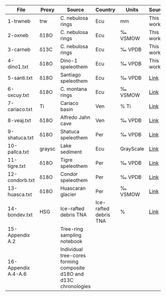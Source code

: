 | File          | Proxy | Source                    | Country | Units   | Source                                                                                                      |
|---------------|-------|---------------------------|---------|---------|-------------------------------------------------------------------------------------------------------------|
| 1-trwneb      | trw   | C. nebulosa rings         | Ecu     | mm      | This work                                                                                                   |
| 2-oxneb       | δ18O  | C. nebulosa rings         | Ecu     | ‰ VSMOW | This work                                                                                                   |
| 3-carneb      | δ13C  | C. nebulosa rings         | Ecu     | ‰ VPDB  | This work                                                                                                   |
| 4-dino1.txt   | δ18O  | Dino-1 speleothem         | Ecu     | ‰ VPDB  | This work                                                                                                   |
| 5-santi.txt   | δ18O  | Santiago speleothem       | Ecu     | ‰ VPDB  | [Link](https://www.ncei.noaa.gov/pub/data/paleo/speleothem/southamerica/ecuador/santiago2012.txt)         |
| 6-oxcuy.txt   | δ18O  | C. montana rings          | Ecu     | ‰ VSMOW | [Link](https://agupubs.onlinelibrary.wiley.com/doi/full/10.1002/2017GL076889)                             |                                                            |
| 7-cariaco.txt | Ti    | Cariaco basin             | Ven     | % Ti    | [Link](https://www.ncei.noaa.gov/access/paleo-search/study/2560)                                            |
| 8-veaj.txt    | δ18O  | Alfredo Jahn cave         | Ven     | ‰ VPDB  | [Link](https://www.sciencedirect.com/science/article/pii/S027737912300104X?via%3Dihub#da0010)           |
| 9-shatuca.txt | δ18O  | Shatuca speleothem        | Per     | ‰ VPDB  | [Link](https://www.sciencedirect.com/science/article/pii/S0277379116301603?via%3Dihub)                    |
| 10-pallca.txt | graysc| Lake sediment             | Ecu     | GrayScale| [Link](https://www.ncei.noaa.gov/pub/data/paleo/paleolimnology/ecuador/readme_rodbell1999.txt)           |
| 11-tigre.txt  | δ18O  | Tigre speleothem          | Per     | ‰ VPDB  | [Link](https://www.ncei.noaa.gov/pub/data/paleo/speleothem/southamerica/peru/tigre-perdido2008.txt)       |
| 12-condorb.txt| δ18O  | Condor speleothem         | Per     | ‰ VPDB  | [Link](https://www.ncei.noaa.gov/pub/data/paleo/speleothem/southamerica/peru/condor2013elc-b.txt)        |
| 13-huasca.txt | δ18O  | Huascaran glacier          | Per     | ‰ VSMOW | [Link](https://www.ncei.noaa.gov/access/paleo-search/study/2447)                                            |
| 14-bondev.txt | HSG   | Ice-rafted debris TNA     | Ice-rafted debris TNA | % | [Link](https://www.ncei.noaa.gov/pub/data/paleo/contributions_by_author/bond2001/bond2001.txt)          |
| 15-Appendix A.2 |       | Tree-ring sampling notebook                                                        |                                              |     |
| 16-Appendix A.4-A.6 |       | Individual tree-cores forming composite d18O and d13C chronologies       |                                              |     |
